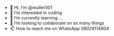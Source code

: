 - 👋 Hi, I’m @muller001
- 👀 I’m interested in coding 
- 🌱 I’m currently learning ...
- 💞️ I’m looking to collaborate on so many things 
- 📫 How to reach me on WhatsApp 08029114804

<!---
muller001/muller001 is a ✨ special ✨ repository because its `README.md` (this file) appears on your GitHub profile.
You can click the Preview link to take a look at your changes.
--->

